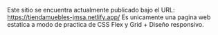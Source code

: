 Este sitio se encuentra actualmente publicado bajo el URL: https://tiendamuebles-jmsa.netlify.app/
Es unicamente una pagina web estatica a modo de practica de CSS Flex y Grid + Diseño responsivo.
